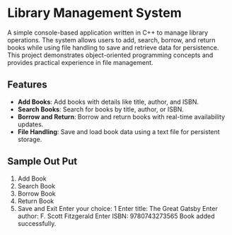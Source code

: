 # Library Management System

A simple console-based application written in C++ to manage library operations. The system allows users to add, search, borrow, and return books while using file handling to save and retrieve data for persistence. This project demonstrates object-oriented programming concepts and provides practical experience in file management.



## Features

- **Add Books**: Add books with details like title, author, and ISBN.
- **Search Books**: Search for books by title, author, or ISBN.
- **Borrow and Return**: Borrow and return books with real-time availability updates.
- **File Handling**: Save and load book data using a text file for persistent storage.

## Sample Out Put 

1. Add Book
2. Search Book
3. Borrow Book
4. Return Book
5. Save and Exit
    Enter your choice: 1
    Enter title: The Great Gatsby
    Enter author: F. Scott Fitzgerald
    Enter ISBN: 9780743273565
    Book added successfully.

